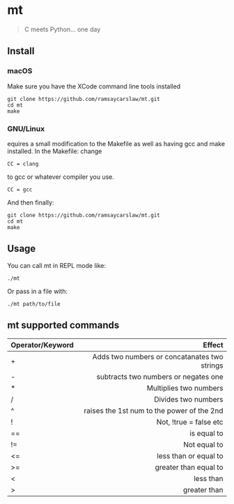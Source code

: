 # mt

> C meets Python... one day

## Install

### macOS
Make sure you have the XCode command line tools installed
```
git clone https://github.com/ramsaycarslaw/mt.git
cd mt
make
```

### GNU/Linux
equires a small modification to the Makefile as well as having gcc and make installed. In the Makefile: change 
```
CC = clang
```
to gcc or whatever compiler you use.
```
CC = gcc
```
And then finally:
```
git clone https://github.com/ramsaycarslaw/mt.git
cd mt
make
```

## Usage

You can call mt in REPL mode like:
```
./mt
```

Or pass in a file with:
```
./mt path/to/file
```

## mt supported commands

| Operator/Keyword | Effect                                      |
| :----------------| -------------------------------------------:|
| +                | Adds two numbers or concatanates two strings|
| -                | subtracts two numbers or negates one        |
| *                | Multiplies two numbers                      |
| /                | Divides two numbers                         |
| ^                | raises the 1st num to the power of the  2nd |
| !                | Not, !true = false etc                      |
| ==               | is equal to                                 |
| !=               | Not equal to                                |
| <=               | less than or equal to                       |
| >=               | greater than equal to                       |
| <                | less than                                   |
| >                | greater than                                |

